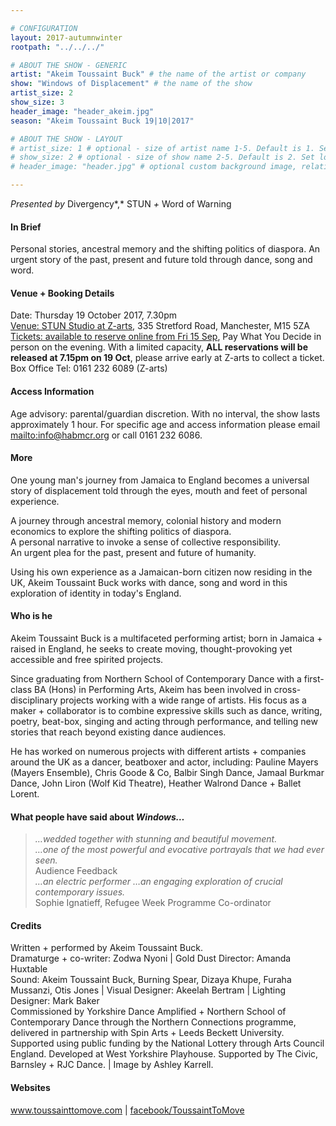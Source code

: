 ```yaml
---

# CONFIGURATION
layout: 2017-autumnwinter
rootpath: "../../../"

# ABOUT THE SHOW - GENERIC
artist: "Akeim Toussaint Buck" # the name of the artist or company
show: "Windows of Displacement" # the name of the show
artist_size: 2
show_size: 3
header_image: "header_akeim.jpg"
season: "Akeim Toussaint Buck 19|10|2017"

# ABOUT THE SHOW - LAYOUT
# artist_size: 1 # optional - size of artist name 1-5. Default is 1. Set longer names to lower values
# show_size: 2 # optional - size of show name 2-5. Default is 2. Set longer names to lower values
# header_image: "header.jpg" # optional custom background image, relative to current page

---
```

*Presented by* Divergency*,* STUN *+* Word of Warning      
           
#### In Brief     
Personal stories, ancestral memory and the shifting politics of diaspora. An urgent story of the past, present and future told through dance, song and word.            
          
#### Venue + Booking Details       
Date: Thursday 19 October 2017, 7.30pm              
<a href="http://www.z-arts.org/about-us/getting-here" target="_blank">Venue: STUN Studio at Z-arts</a>, 335 Stretford Road, Manchester, M15 5ZA          
<a href="http://www.z-arts.org/see-whats-on/2017-10-19" target="_blank">Tickets: available to reserve online from Fri 15 Sep</a>, Pay What You Decide in person on the evening. With a limited capacity, **ALL reservations will be released at 7.15pm on 19 Oct**, please arrive early at Z-arts to collect a ticket.           
Box Office Tel: 0161 232 6089 (Z-arts)        
              
#### Access Information          
Age advisory: parental/guardian discretion. With no interval, the show lasts approximately 1 hour. For specific age and access information please email <mailto:info@habmcr.org> or call 0161 232 6086.          
            
#### More            
One young man's journey from Jamaica to England becomes a universal story of displacement told through the eyes, mouth and feet of personal experience.            
         
A journey through ancestral memory, colonial history and modern economics to explore the shifting politics of diaspora.<br>A personal narrative to invoke a sense of collective responsibility.<br>An urgent plea for the past, present and future of humanity.          
       
Using his own experience as a Jamaican-born citizen now residing in the UK, Akeim Toussaint Buck works with dance, song and word in this exploration of identity in today's England.             
         
#### Who is he        
Akeim Toussaint Buck is a multifaceted performing artist; born in Jamaica + raised in England, he seeks to create moving, thought-provoking yet accessible and free spirited projects.

Since graduating from Northern School of Contemporary Dance with a first-class BA (Hons) in Performing Arts, Akeim has been involved in cross-disciplinary projects working with a wide range of artists. His focus as a maker + collaborator is to combine expressive skills such as dance, writing, poetry, beat-box, singing and acting through performance, and telling new stories that reach beyond existing dance audiences.       
          
He has worked on numerous projects with different artists + companies around the UK as a dancer, beatboxer and actor, including: Pauline Mayers (Mayers Ensemble), Chris Goode & Co, Balbir Singh Dance, Jamaal Burkmar Dance, John Liron (Wolf Kid Theatre), Heather Walrond Dance + Ballet Lorent.      
       
#### What people have said about *Windows…*         
>*…wedded together with stunning and beautiful movement.<br>…one of the most powerful and evocative portrayals that we had ever seen.*<br>Audience Feedback             
>*…an electric performer …an engaging exploration of crucial contemporary issues.*<br>Sophie Ignatieff, Refugee Week Programme Co-ordinator          
         
#### Credits        
Written + performed by Akeim Toussaint Buck.<br>Dramaturge + co-writer: Zodwa Nyoni | Gold Dust Director: Amanda Huxtable<br>Sound:
Akeim Toussaint Buck, Burning Spear, Dizaya Khupe, Furaha Mussanzi, Otis Jones | Visual Designer: Akeelah Bertram | Lighting Designer: Mark Baker<br>Commissioned by Yorkshire Dance Amplified + Northern School of Contemporary Dance through the Northern Connections programme, delivered in partnership with Spin Arts + Leeds Beckett University. Supported using public funding by the National Lottery through Arts Council England. Developed at West Yorkshire Playhouse. Supported by The Civic, Barnsley + RJC Dance. | Image by Ashley Karrell.        
          
#### Websites       
<a href="http://www.toussainttomove.com" target="_blank">www.toussainttomove.com</a> | <a href="http://www.facebook.com/ToussaintToMove" target="_blank">facebook/ToussaintToMove</a>
